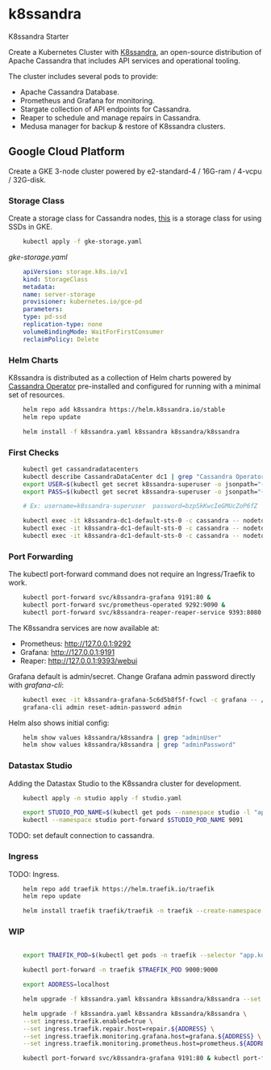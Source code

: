 # k8ssandra
K8ssandra Starter

Create a Kubernetes Cluster with [K8ssandra](https://github.com/k8ssandra/k8ssandra), an open-source distribution of Apache Cassandra that includes API services and operational tooling.

The cluster includes several pods to provide:

- Apache Cassandra Database.
- Prometheus and Grafana for monitoring.
- Stargate collection of API endpoints for Cassandra.
- Reaper to schedule and manage repairs in Cassandra.
- Medusa manager for backup & restore of K8ssandra clusters.

## Google Cloud Platform

Create a GKE 3-node cluster powered by e2-standard-4 / 16G-ram / 4-vcpu / 32G-disk.

### Storage Class

Create a storage class for Cassandra nodes, [this](https://github.com/datastax/cass-operator#creating-a-storage-class) is a storage class for using SSDs in GKE.

```bash
    kubectl apply -f gke-storage.yaml
```

*gke-storage.yaml*
```yaml
    apiVersion: storage.k8s.io/v1
    kind: StorageClass
    metadata:
    name: server-storage
    provisioner: kubernetes.io/gce-pd
    parameters:
    type: pd-ssd
    replication-type: none
    volumeBindingMode: WaitForFirstConsumer
    reclaimPolicy: Delete
```

### Helm Charts

K8ssandra is distributed as a collection of Helm charts powered by [Cassandra Operator](https://github.com/datastax/cass-operator) pre-installed and configured for running with a minimal set of resources.

```bash
    helm repo add k8ssandra https://helm.k8ssandra.io/stable
    helm repo update

    helm install -f k8ssandra.yaml k8ssandra k8ssandra/k8ssandra
```

### First Checks

```bash
    kubectl get cassandradatacenters
    kubectl describe CassandraDataCenter dc1 | grep "Cassandra Operator Progress:"
    export USER=$(kubectl get secret k8ssandra-superuser -o jsonpath="{.data.username}" | base64 --decode ; echo)
    export PASS=$(kubectl get secret k8ssandra-superuser -o jsonpath="{.data.password}" | base64 --decode ; echo)

    # Ex: username=k8ssandra-superuser  password=bzpSkKwcIeGMUcZoP6fZ

    kubectl exec -it k8ssandra-dc1-default-sts-0 -c cassandra -- nodetool -u $USER -pw $PASS status
    kubectl exec -it k8ssandra-dc1-default-sts-0 -c cassandra -- nodetool -u $USER -pw $PASS ring
    kubectl exec -it k8ssandra-dc1-default-sts-0 -c cassandra -- nodetool -u $USER -pw $PASS info
```

### Port Forwarding

The kubectl port-forward command does not require an Ingress/Traefik to work.

```bash
    kubectl port-forward svc/k8ssandra-grafana 9191:80 &
    kubectl port-forward svc/prometheus-operated 9292:9090 &
    kubectl port-forward svc/k8ssandra-reaper-reaper-service 9393:8080 &
```

The K8ssandra services are now available at:

- Prometheus: http://127.0.0.1:9292
- Grafana: http://127.0.0.1:9191
- Reaper: http://127.0.0.1:9393/webui

Grafana default is admin/secret. Change Grafana admin password directly with *grafana-cli*:

```bash
    kubectl exec -it k8ssandra-grafana-5c6d5b8f5f-fcwcl -c grafana -- /bin/sh
    grafana-cli admin reset-admin-password admin
```
Helm also shows initial config:

```bash
    helm show values k8ssandra/k8ssandra | grep "adminUser"
    helm show values k8ssandra/k8ssandra | grep "adminPassword"
```
### Datastax Studio

Adding the Datastax Studio to the K8ssandra cluster for development.

```bash
    kubectl apply -n studio apply -f studio.yaml

    export STUDIO_POD_NAME=$(kubectl get pods --namespace studio -l "app=studio-lb" -o jsonpath="{.items[0].metadata.name}")
    kubectl --namespace studio port-forward $STUDIO_POD_NAME 9091
```

TODO: set default connection to cassandra.

### Ingress

TODO: Ingress.

```bash
    helm repo add traefik https://helm.traefik.io/traefik
    helm repo update

    helm install traefik traefik/traefik -n traefik --create-namespace -f traefik.values.yaml
```

### WIP

```bash

    export TRAEFIK_POD=$(kubectl get pods -n traefik --selector "app.kubernetes.io/name=traefik" --output=name)

    kubectl port-forward -n traefik $TRAEFIK_POD 9000:9000

    export ADDRESS=localhost

    helm upgrade -f k8ssandra.yaml k8ssandra k8ssandra/k8ssandra --set ingress.traefik.enabled=true

    helm upgrade -f k8ssandra.yaml k8ssandra k8ssandra/k8ssandra \
    --set ingress.traefik.enabled=true \
    --set ingress.traefik.repair.host=repair.${ADDRESS} \
    --set ingress.traefik.monitoring.grafana.host=grafana.${ADDRESS} \
    --set ingress.traefik.monitoring.prometheus.host=prometheus.${ADDRESS}

    kubectl port-forward svc/k8ssandra-grafana 9191:80 & kubectl port-forward svc/prometheus-operated 9292:9090 & kubectl port-forward svc/k8ssandra-reaper-reaper-service 9393:8080 &

```